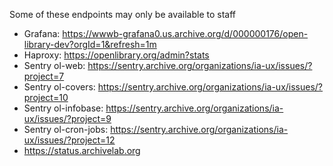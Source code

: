 Some of these endpoints may only be available to staff
* Grafana: https://wwwb-grafana0.us.archive.org/d/000000176/open-library-dev?orgId=1&refresh=1m
* Haproxy: https://openlibrary.org/admin?stats
* Sentry ol-web: https://sentry.archive.org/organizations/ia-ux/issues/?project=7
* Sentry ol-covers: https://sentry.archive.org/organizations/ia-ux/issues/?project=10
* Sentry ol-infobase: https://sentry.archive.org/organizations/ia-ux/issues/?project=9
* Sentry ol-cron-jobs: https://sentry.archive.org/organizations/ia-ux/issues/?project=12
* https://status.archivelab.org
